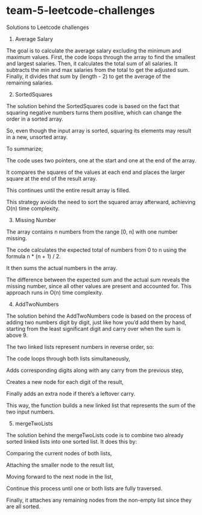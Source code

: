 # team-5-leetcode-challenges

Solutions to Leetcode challenges

1. Average Salary

The goal is to calculate the average salary excluding the minimum and maximum values.
First, the code loops through the array to find the smallest and largest salaries.
Then, it calculates the total sum of all salaries.
It subtracts the min and max salaries from the total to get the adjusted sum.
Finally, it divides that sum by (length - 2) to get the average of the remaining salaries.

2. SortedSquares

The solution behind the SortedSquares code is based on the fact that squaring negative numbers turns them positive, which can change the order in a sorted array.

So, even though the input array is sorted, squaring its elements may result in a new, unsorted array.

To summarize;

The code uses two pointers, one at the start and one at the end of the array.

It compares the squares of the values at each end and places the larger square at the end of the result array.

This continues until the entire result array is filled.

This strategy avoids the need to sort the squared array afterward, achieving O(n) time complexity.

3. Missing Number

The array contains n numbers from the range [0, n] with one number missing.

The code calculates the expected total of numbers from 0 to n using the formula n \* (n + 1) / 2.

It then sums the actual numbers in the array.

The difference between the expected sum and the actual sum reveals the missing number, since all other values are present and accounted for. This approach runs in O(n) time complexity.

4. AddTwoNumbers

The solution behind the AddTwoNumbers code is based on the process of adding two numbers digit by digit, just like how you’d add them by hand, starting from the least significant digit and carry over when the sum is above 9.

The two linked lists represent numbers in reverse order, so:

The code loops through both lists simultaneously,

Adds corresponding digits along with any carry from the previous step,

Creates a new node for each digit of the result,

Finally adds an extra node if there’s a leftover carry.

This way, the function builds a new linked list that represents the sum of the two input numbers.

5. mergeTwoLists

The solution behind the mergeTwoLists code is to combine two already sorted linked lists into one sorted list. It does this by:

Comparing the current nodes of both lists,

Attaching the smaller node to the result list,

Moving forward to the next node in the list,

Continue this process until one or both lists are fully traversed.

Finally, it attaches any remaining nodes from the non-empty list since they are all sorted.
